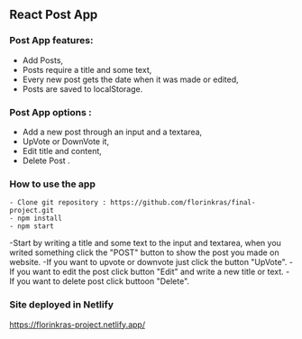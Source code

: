 
## React Post App

### Post App features:
 - Add Posts,
  - Posts require a title and some text,
  - Every new post gets the date when it was made or edited,
  - Posts are saved to localStorage.

### Post App options :
  - Add a new post through an input and a textarea,
  - UpVote or DownVote it,
  - Edit title and content,
   - Delete Post .

### How to use the app
    - Clone git repository : https://github.com/florinkras/final-project.git
    - npm install
    - npm start

  -Start by writing a title and some text to the input and textarea, when you writed something click the "POST" button to show the post you made on website.
  -If you want to upvote or downvote just click the button "UpVote".
  -If you want to edit the post click button "Edit" and write a new title or text.
  -If you want to delete post click buttoon "Delete".
  
### Site deployed in Netlify
https://florinkras-project.netlify.app/
